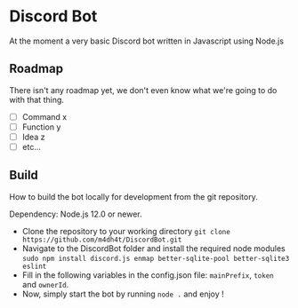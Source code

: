 # Discord Bot

At the moment a very basic Discord bot written in Javascript using Node.js

## Roadmap

There isn't any roadmap yet, we don't even know what we're going to do with that thing.

 - [ ] Command x
 - [ ] Function y
 - [ ] Idea z
 - [ ] etc...

## Build

How to build the bot locally for development from the git repository.

Dependency: Node.js 12.0 or newer.

 - Clone the repository to your working directory
 `git clone https://github.com/m4dh4t/DiscordBot.git`
 - Navigate to the DiscordBot folder and install the required node modules
 `sudo npm install discord.js enmap better-sqlite-pool better-sqlite3 eslint`
 - Fill in the following variables in the config.json file: `mainPrefix`, `token` and `ownerId`. 
 - Now, simply start the bot by running `node .` and enjoy !

<!--stackedit_data:
eyJoaXN0b3J5IjpbLTE0MTEyMzM0NTksLTM5NTcwNTk4NiwtOT
QxMzEyMTYyXX0=
-->